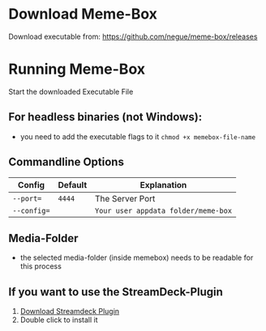 # Download Meme-Box

Download executable from: https://github.com/negue/meme-box/releases

# Running Meme-Box

Start the downloaded Executable File

## For headless binaries (not Windows):
- you need to add the executable flags to it `chmod +x memebox-file-name`

## Commandline Options

|Config|Default|Explanation|
|--|--|--|
|`--port=`|`4444`|The Server Port|
|`--config=`||`Your user appdata folder/meme-box`|


## Media-Folder
- the selected media-folder (inside memebox) needs to be readable for this process

## If you want to use the StreamDeck-Plugin
1. [Download Streamdeck Plugin](https://github.com/negue/meme-box/raw/master/memebox-streamdeck/Release/com.memebox.memebox-streamdeck.streamDeckPlugin)
2. Double click to install it

